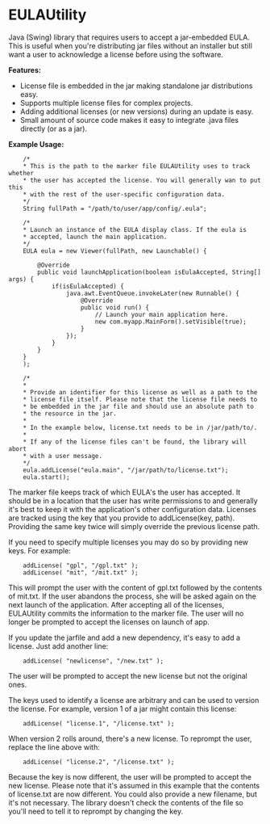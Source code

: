 EULAUtility
===========

Java (Swing) library that requires users to accept a jar-embedded EULA. This is 
useful when you're distributing jar files without an installer but still want a 
user to acknowledge a license before using the software. 

**Features:**

* License file is embedded in the jar making standalone jar distributions easy.
* Supports multiple license files for complex projects.
* Adding additional licenses (or new versions) during an update is easy.
* Small amount of source code makes it easy to integrate .java files directly (or as a jar).

**Example Usage:**

        /*
        * This is the path to the marker file EULAUtility uses to track whether 
        * the user has accepted the license. You will generally wan to put this 
        * with the rest of the user-specific configuration data.
        */
        String fullPath = "/path/to/user/app/config/.eula";

        /*
        * Launch an instance of the EULA display class. If the eula is
        * accepted, launch the main application.
        */
        EULA eula = new Viewer(fullPath, new Launchable() {

            @Override
            public void launchApplication(boolean isEulaAccepted, String[] args) {
                if(isEulaAccepted) {
                    java.awt.EventQueue.invokeLater(new Runnable() {
                        @Override
                        public void run() {
                            // Launch your main application here.
                            new com.myapp.MainForm().setVisible(true);
                        }
                    });
                }
            }
        }
        );

        /*
        * 
        * Provide an identifier for this license as well as a path to the
        * license file itself. Please note that the license file needs to
        * be embedded in the jar file and should use an absolute path to 
        * the resource in the jar. 
        *
        * In the example below, license.txt needs to be in /jar/path/to/.
        * 
        * If any of the license files can't be found, the library will abort
        * with a user message.
        */
        eula.addLicense("eula.main", "/jar/path/to/license.txt");
        eula.start();
        
The marker file keeps track of which EULA's the user has accepted. It should be 
in a location that the user has write permissions to and generally it's best to 
keep it with the application's other configuration data. Licenses are tracked 
using the key that you provide to addLicense(key, path). Providing the same key 
twice will simply override the previous license path. 

If you need to specify multiple licenses you may do so by providing new keys. 
For example:

        addLicense( "gpl", "/gpl.txt" );
        addLicense( "mit", "/mit.txt" );
        
This will prompt the user with the content of gpl.txt followed by the contents 
of mit.txt. If the user abandons the process, she will be asked again on the 
next launch of the application. After accepting all of the licenses, EULAUtility 
commits the information to the marker file. The user will no longer be prompted 
to accept the licenses on launch of app.

If you update the jarfile and add a new dependency, it's easy to add a license. 
Just add another line:

        addLicense( "newlicense", "/new.txt" );
        
The user will be prompted to accept the new license but not the original ones.

The keys used to identify a license are arbitrary and can be used to version the 
license. For example, version 1 of a jar might contain this license:

        addLicense( "license.1", "/license.txt" );

When version 2 rolls around, there's a new license. To reprompt the user, replace 
the line above with:

        addLicense( "license.2", "/license.txt" );
        
Because the key is now different, the user will be prompted to accept the new 
license. Please note that it's assumed in this example that the contents of 
license.txt are now different. You could also provide a new filename, but it's 
not necessary. The library doesn't check the contents of the file so you'll need 
to tell it to reprompt by changing the key.


